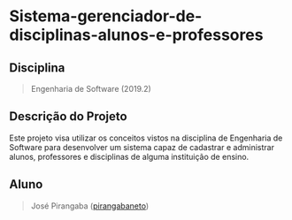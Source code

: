 # Sistema-gerenciador-de-disciplinas-alunos-e-professores

## Disciplina
> Engenharia de Software (2019.2)

## Descrição do Projeto
  Este projeto visa utilizar os conceitos vistos na disciplina de Engenharia de Software para desenvolver um sistema capaz de cadastrar e administrar
  alunos, professores e disciplinas de alguma instituição de ensino.

## Aluno
> José Pirangaba ([pirangabaneto](https://github.com/pirangabaneto))